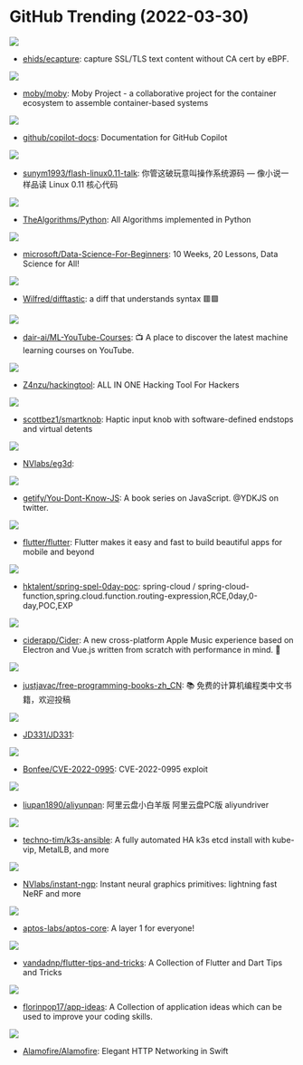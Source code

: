 # GitHub Trending (2022-03-30)

![](https://img.shields.io/badge/C-New%20324-green?style=flat-square&logo=appveyor)
- [ehids/ecapture](https://github.com/ehids/ecapture): capture SSL/TLS text content without CA cert by eBPF.

![](https://img.shields.io/badge/Go-New%2062-green?style=flat-square&logo=appveyor)
- [moby/moby](https://github.com/moby/moby): Moby Project - a collaborative project for the container ecosystem to assemble container-based systems

![](https://img.shields.io/badge/Python-New%20453-green?style=flat-square&logo=appveyor)
- [github/copilot-docs](https://github.com/github/copilot-docs): Documentation for GitHub Copilot

![](https://img.shields.io/badge/HTML-New%2099-green?style=flat-square&logo=appveyor)
- [sunym1993/flash-linux0.11-talk](https://github.com/sunym1993/flash-linux0.11-talk): 你管这破玩意叫操作系统源码 — 像小说一样品读 Linux 0.11 核心代码

![](https://img.shields.io/badge/Python-New%20228-green?style=flat-square&logo=appveyor)
- [TheAlgorithms/Python](https://github.com/TheAlgorithms/Python): All Algorithms implemented in Python

![](https://img.shields.io/badge/Jupyter%20Notebook-New%20146-green?style=flat-square&logo=appveyor)
- [microsoft/Data-Science-For-Beginners](https://github.com/microsoft/Data-Science-For-Beginners): 10 Weeks, 20 Lessons, Data Science for All!

![](https://img.shields.io/badge/Rust-New%202-green?style=flat-square&logo=appveyor)
- [Wilfred/difftastic](https://github.com/Wilfred/difftastic): a diff that understands syntax 🟥🟩

![](https://img.shields.io/badge/none-New%20273-green?style=flat-square&logo=appveyor)
- [dair-ai/ML-YouTube-Courses](https://github.com/dair-ai/ML-YouTube-Courses): 📺 A place to discover the latest machine learning courses on YouTube.

![](https://img.shields.io/badge/Python-New%20762-green?style=flat-square&logo=appveyor)
- [Z4nzu/hackingtool](https://github.com/Z4nzu/hackingtool): ALL IN ONE Hacking Tool For Hackers

![](https://img.shields.io/badge/C%2B%2B-New%20252-green?style=flat-square&logo=appveyor)
- [scottbez1/smartknob](https://github.com/scottbez1/smartknob): Haptic input knob with software-defined endstops and virtual detents

![](https://img.shields.io/badge/none-New%2061-green?style=flat-square&logo=appveyor)
- [NVlabs/eg3d](https://github.com/NVlabs/eg3d): 

![](https://img.shields.io/badge/none-New%2099-green?style=flat-square&logo=appveyor)
- [getify/You-Dont-Know-JS](https://github.com/getify/You-Dont-Know-JS): A book series on JavaScript. @YDKJS on twitter.

![](https://img.shields.io/badge/Dart-New%2052-green?style=flat-square&logo=appveyor)
- [flutter/flutter](https://github.com/flutter/flutter): Flutter makes it easy and fast to build beautiful apps for mobile and beyond

![](https://img.shields.io/badge/none-New%20145-green?style=flat-square&logo=appveyor)
- [hktalent/spring-spel-0day-poc](https://github.com/hktalent/spring-spel-0day-poc): spring-cloud / spring-cloud-function,spring.cloud.function.routing-expression,RCE,0day,0-day,POC,EXP

![](https://img.shields.io/badge/JavaScript-New%20124-green?style=flat-square&logo=appveyor)
- [ciderapp/Cider](https://github.com/ciderapp/Cider): A new cross-platform Apple Music experience based on Electron and Vue.js written from scratch with performance in mind. 🚀

![](https://img.shields.io/badge/none-New%20279-green?style=flat-square&logo=appveyor)
- [justjavac/free-programming-books-zh_CN](https://github.com/justjavac/free-programming-books-zh_CN): 📚 免费的计算机编程类中文书籍，欢迎投稿

![](https://img.shields.io/badge/none-New%20110-green?style=flat-square&logo=appveyor)
- [JD331/JD331](https://github.com/JD331/JD331): 

![](https://img.shields.io/badge/C-New%2092-green?style=flat-square&logo=appveyor)
- [Bonfee/CVE-2022-0995](https://github.com/Bonfee/CVE-2022-0995): CVE-2022-0995 exploit

![](https://img.shields.io/badge/TypeScript-New%2040-green?style=flat-square&logo=appveyor)
- [liupan1890/aliyunpan](https://github.com/liupan1890/aliyunpan): 阿里云盘小白羊版 阿里云盘PC版 aliyundriver

![](https://img.shields.io/badge/Jinja-New%20110-green?style=flat-square&logo=appveyor)
- [techno-tim/k3s-ansible](https://github.com/techno-tim/k3s-ansible): A fully automated HA k3s etcd install with kube-vip, MetalLB, and more

![](https://img.shields.io/badge/Cuda-New%20150-green?style=flat-square&logo=appveyor)
- [NVlabs/instant-ngp](https://github.com/NVlabs/instant-ngp): Instant neural graphics primitives: lightning fast NeRF and more

![](https://img.shields.io/badge/Rust-New%2011-green?style=flat-square&logo=appveyor)
- [aptos-labs/aptos-core](https://github.com/aptos-labs/aptos-core): A layer 1 for everyone!

![](https://img.shields.io/badge/Dart-New%208-green?style=flat-square&logo=appveyor)
- [vandadnp/flutter-tips-and-tricks](https://github.com/vandadnp/flutter-tips-and-tricks): A Collection of Flutter and Dart Tips and Tricks

![](https://img.shields.io/badge/none-New%2090-green?style=flat-square&logo=appveyor)
- [florinpop17/app-ideas](https://github.com/florinpop17/app-ideas): A Collection of application ideas which can be used to improve your coding skills.

![](https://img.shields.io/badge/Swift-New%208-green?style=flat-square&logo=appveyor)
- [Alamofire/Alamofire](https://github.com/Alamofire/Alamofire): Elegant HTTP Networking in Swift

